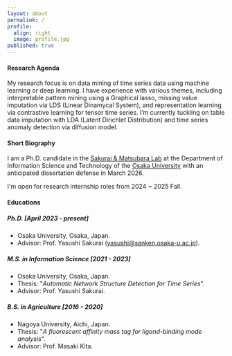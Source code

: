 ```yaml
---
layout: about
permalink: /
profile:
  align: right
  image: profile.jpg
published: true
---
```


#### Research Agenda
My research focus is on data mining of time series data using machine learning or deep learning.
I have experience with various themes, including interpretable pattern mining using a Graphical lasso, missing value imputation via LDS (Linear Dinamycal System), and representation learning via contrastive learning for tensor time series.
I’m currently tuckling on table data imputation with LDA (Latent Dirichlet Distribution) and time series anomaly detection via diffusion model.


#### Short Biography
I am a Ph.D. candidate in the <a href="https://www.dm.sanken.osaka-u.ac.jp/">Sakurai & Matsubara Lab</a> at the Department of Information Science and Technology of the <a href="https://www.osaka-u.ac.jp/en/">Osaka University</a>
with an anticipated dissertation defense in March 2026.

I'm open for research internship roles from 2024 ~ 2025 Fall.

#### Educations

##### Ph.D. [April 2023 - present]
- Osaka University, Osaka, Japan.
- Advisor: Prof. Yasushi Sakurai (yasushi@sanken.osaka-u.ac.jp).

##### M.S. in Information Science [2021 - 2023]
- Osaka University, Osaka, Japan.
- Thesis: "*Automatic Network Structure Detection for Time Series*".
- Advisor: Prof. Yasushi Sakurai.

##### B.S. in Agriculture [2016 - 2020]
- Nagoya University, Aichi, Japan.
- Thesis: "*A fluorescent affinity mass tag for ligand-binding mode analysis*".
- Advisor: Prof. Masaki Kita.

